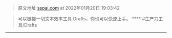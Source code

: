 > 原文地址 [sspai.com](https://sspai.com/post/71048) at 2022年01月20日 19:03:42

> 可以链接一切文本效率工具 Drafts，你也可以快速上手。
**** #生产力工具/Drafts  

***

